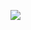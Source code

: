 ![](http://www.plantuml.com/plantuml/proxy?cache=no&src=https://raw.githubusercontent.com/oleksandrblazhko/ai-215-lisishin/Labolatory_Work_7/2-SoftwareDesign/2.7-PlantUML/UML-Activity.puml)
